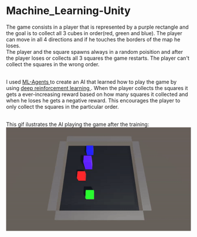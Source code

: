 # Machine_Learning-Unity

The game consists in a player that is represented by a purple rectangle and the goal is to collect all 3 cubes in order(red, green and blue). The player can move in all 4 directions and if he touches the borders of the map he loses. <br>
The player and the square spawns always in a random poisition and after the player loses or collects all 3 squares the game restarts. The player can't collect the squares in the wrong order. <br> <br>

I used <a href="https://unity.com/products/machine-learning-agents"> ML-Agents </a> to create an AI that learned how to play the game by using <a href="https://en.wikipedia.org/wiki/Deep_reinforcement_learning"> deep reinforcement learning </a>. When the player collects the squares it gets a ever-increasing reward based on how many squares it collected and when he loses he gets a negative reward. This encourages the player to only collect the squares in the particular order. <br> <br>

This gif ilustrates the AI playing the game after the training: <br>
<img src="game_gif.gif" width="650"/>
